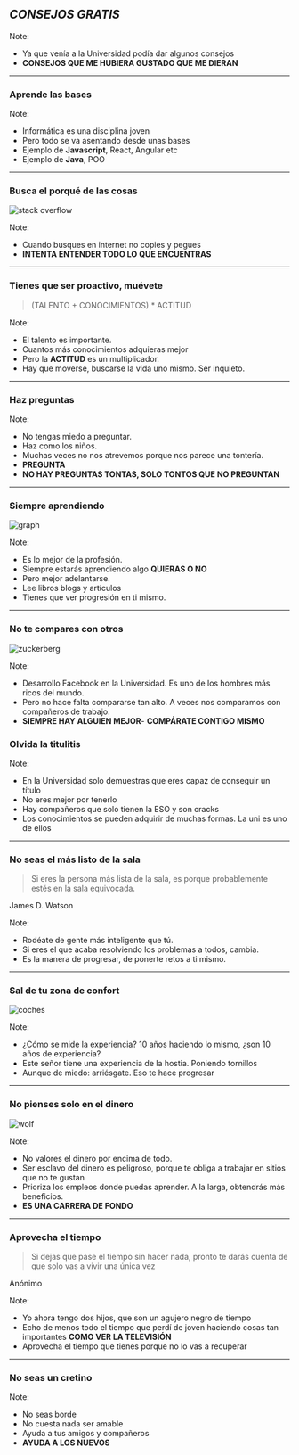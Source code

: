 ## *CONSEJOS GRATIS*

Note:
- Ya que venía a la Universidad podía dar algunos consejos
- **CONSEJOS QUE ME HUBIERA GUSTADO QUE ME DIERAN**
---

### Aprende las bases

Note:
- Informática es una disciplina joven
- Pero todo se va asentando desde unas bases
- Ejemplo de **Javascript**, React, Angular etc
- Ejemplo de **Java**, POO
---

### Busca el porqué de las cosas

![stack overflow](assets/img/stackoverflow.jpg)

Note:
- Cuando busques en internet no copies y pegues
- **INTENTA ENTENDER TODO LO QUE ENCUENTRAS**

---

### Tienes que ser proactivo, muévete

> (TALENTO + CONOCIMIENTOS) * ACTITUD

Note:
- El talento es importante.
- Cuantos más conocimientos adquieras mejor
- Pero la **ACTITUD** es un multiplicador. 
- Hay que moverse, buscarse la vida uno mismo. Ser inquieto. 

---

### Haz preguntas

Note:
- No tengas miedo a preguntar. 
- Haz como los niños. 
- Muchas veces no nos atrevemos porque nos parece una tontería. 
- **PREGUNTA**
- **NO HAY PREGUNTAS TONTAS, SOLO TONTOS QUE NO PREGUNTAN**

---

### Siempre aprendiendo

![graph](assets/img/siempre_aprendiendo.jpg)

Note:
- Es lo mejor de la profesión.
- Siempre estarás aprendiendo algo **QUIERAS O NO**
- Pero mejor adelantarse.
- Lee libros blogs y artículos
- Tienes que ver progresión en ti mismo.

---
### No te compares con otros
![zuckerberg](assets/img/zuckerberg.jpeg)

Note:
- Desarrollo Facebook en la Universidad. Es uno de los hombres más ricos del mundo.
- Pero no hace falta compararse tan alto. A veces nos comparamos con compañeros de trabajo.
- **SIEMPRE HAY ALGUIEN MEJOR**- **COMPÁRATE CONTIGO MISMO**


### Olvida la titulitis 

Note:
- En la Universidad solo demuestras que eres capaz de conseguir un título
- No eres mejor por tenerlo
- Hay compañeros que solo tienen la ESO y son cracks
- Los conocimientos se pueden adquirir de muchas formas. La uni es uno de ellos

---
### No seas el más listo de la sala

> Si eres la persona más lista de la sala, es porque probablemente estés en la sala equivocada.

James D. Watson

Note:
- Rodéate de gente más inteligente que tú.
- Si eres el que acaba resolviendo los problemas a todos, cambia.
- Es la manera de progresar, de ponerte retos a ti mismo.

---
### Sal de tu zona de confort

![coches](assets/img/coches.jpg)

Note:
- ¿Cómo se mide la experiencia? 10 años haciendo lo mismo, ¿son 10 años de experiencia?
- Este señor tiene una experiencia de la hostia. Poniendo tornillos
- Aunque de miedo: arriésgate. Eso te hace progresar

---

### No pienses solo en el dinero

![wolf](assets/img/wolf.gif)

Note:
- No valores el dinero por encima de todo.
- Ser esclavo del dinero es peligroso, porque te obliga a trabajar en sitios que no te gustan
- Prioriza los empleos donde puedas aprender. A la larga, obtendrás más beneficios.
- **ES UNA CARRERA DE FONDO**

---
### Aprovecha el tiempo

> Si dejas que pase el tiempo sin hacer nada, pronto te darás cuenta de que solo vas a vivir una única vez

Anónimo

Note:
- Yo ahora tengo dos hijos, que son un agujero negro de tiempo
- Echo de menos todo el tiempo que perdí de joven haciendo cosas tan importantes **COMO VER LA TELEVISIÓN**
- Aprovecha el tiempo que tienes porque no lo vas a recuperar

---
### No seas un cretino

Note:
- No seas borde
- No cuesta nada ser amable
- Ayuda a tus amigos y compañeros
- **AYUDA A LOS NUEVOS**








